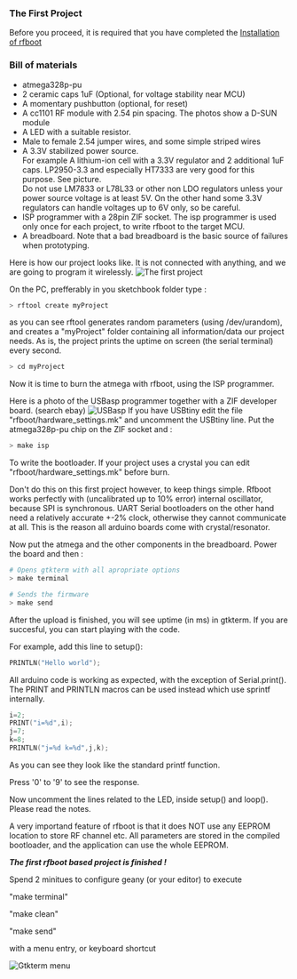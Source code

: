 ### The First Project

Before you proceed, it is required that you have completed the
[Installation of rfboot](Installation.md)

### Bill of materials
- atmega328p-pu
- 2 ceramic caps 1uF (Optional, for voltage stability near MCU)
- A momentary pushbutton (optional, for reset)
- A cc1101 RF module with 2.54 pin spacing. The photos show a D-SUN module
- A LED with a suitable resistor.
- Male to female 2.54 jumper wires, and some simple striped wires
- A 3.3V stabilized power source.<br/>
For example A lithium-ion cell with a 3.3V regulator and
2 additional 1uF caps. LP2950-3.3 and especially HT7333 are very good for this purpose. See picture.<br/>
Do not use LM7833 or L78L33 or other non LDO regulators unless your power source voltage is at least 5V. On the other hand some
3.3V regulators can handle voltages up to 6V only, so be careful.
- ISP programmer with a 28pin ZIF socket. The isp programmer is used only once
for each project, to write rfboot to the target MCU.
- A breadboard. Note that a bad breadboard is the basic source of failures when prototyping.

Here is how our project looks like. It is not connected with anything, and we are going to program it wirelessly.
![The first project](https://github.com/pkarsy/rfboot/blob/master/help/files/FirstRfbootProject.jpg)

On the PC, prefferably in you sketchbook folder type :
```sh
> rftool create myProject
```
as you can see rftool generates random parameters (using /dev/urandom), and creates
a "myProject" folder containing all information/data our project needs. As is, the project prints the uptime on screen (the serial terminal) every second.

```sh
> cd myProject
```
Now it is time to burn the atmega with rfboot, using the ISP programmer.

Here is a photo of the USBasp programmer together with a ZIF developer board. (search ebay)
![USBasp](https://github.com/pkarsy/rfboot/blob/master/help/files/usbasp.jpg)
If you have USBtiny edit the file "rfboot/hardware_settings.mk" and uncomment
the USBtiny line. Put the atmega328p-pu chip on the ZIF socket and :

```sh
> make isp
```
To write the bootloader.
If your project uses a crystal you can edit "rfboot/hardware_settings.mk" before burn.


Don't do this on this first project however, to keep things simple.
Rfboot works perfectly with (uncalibrated up to 10% error) internal oscillator,
because SPI is synchronous.
UART Serial bootloaders on the other hand need a relatively accurate +-2% clock,
otherwise they cannot communicate at all. This is the reason all arduino boards
come with crystal/resonator.


Now put the atmega and the other components in the breadboard.
Power the board and then :

```sh
# Opens gtkterm with all apropriate options
> make terminal

# Sends the firmware
> make send
```

After the upload is finished, you will see uptime (in ms) in gtkterm.
If you are succesful, you can start playing with the code.

For example, add this line to setup():
```C++
PRINTLN("Hello world");
```
All arduino code is working as expected, with the exception of Serial.print(). The
PRINT and PRINTLN macros can be used instead which use sprintf internally.
```C++
i=2;
PRINT("i=%d",i);
j=7;
k=8;
PRINTLN("j=%d k=%d",j,k);
```
As you can see they look like the standard printf function.

Press '0' to '9' to see the response.

Now uncomment the lines related to the LED, inside setup()
and loop(). Please read the notes.

A very importand feature of rfboot is that it does NOT use any EEPROM location to store RF
channel etc. All parameters are stored in the compiled bootloader, and the application can
use the whole EEPROM.

***The first rfboot based project is finished !***

Spend 2 minitues to configure geany (or your editor) to execute

"make terminal"

"make clean"

"make send"

with a menu entry, or keyboard shortcut

![Gtkterm menu](https://github.com/pkarsy/rfboot/blob/master/help/files/MenuEntry.png)
